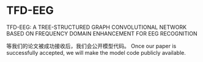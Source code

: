 # TFD-EEG
TFD-EEG: A TREE-STRUCTURED GRAPH CONVOLUTIONAL NETWORK BASED ON FREQUENCY DOMAIN ENHANCEMENT FOR EEG RECOGNITION


等我们的论文被成功接收后，我们会公开模型代码。
Once our paper is successfully accepted, we will make the model code publicly available.
